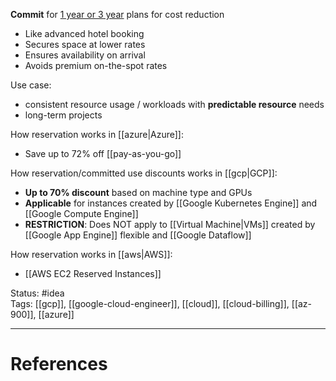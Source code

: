 **Commit** for <u>1 year or 3 year</u> plans for cost reduction  

- ﻿﻿Like advanced hotel booking
- ﻿﻿Secures space at lower rates
- ﻿﻿Ensures availability on arrival
- ﻿﻿Avoids premium on-the-spot rates

Use case:  
- ﻿﻿consistent resource usage / workloads with **predictable resource** needs 
- ﻿﻿long-term projects

How reservation works in [[azure|Azure]]: 
- ﻿﻿Save up to 72% off [[pay-as-you-go]]	

How reservation/committed use discounts works in [[gcp|GCP]]: 
- **Up to 70% discount** based on machine type and GPUs
- **Applicable** for instances created by [[Google Kubernetes Engine]] and [[Google Compute Engine]]
- **RESTRICTION**: Does NOT apply to [[Virtual Machine|VMs]] created by [[Google App Engine]] flexible and [[Google Dataflow]]

How reservation works in [[aws|AWS]]:
 - [[AWS EC2 Reserved Instances]]

Status: #idea  
Tags:  [[gcp]], [[google-cloud-engineer]], [[cloud]], [[cloud-billing]], [[az-900]], [[azure]]

---
# References
